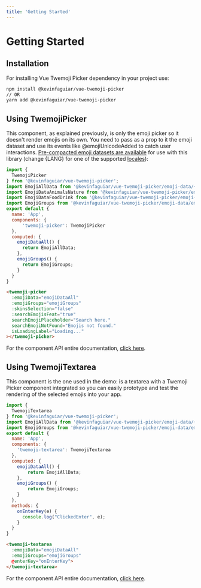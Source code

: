 ```yaml
---
title: 'Getting Started'
---
```


# Getting Started

## Installation

For installing Vue Twemoji Picker dependency in your project use:

``` sh
npm install @kevinfaguiar/vue-twemoji-picker
// OR
yarn add @kevinfaguiar/vue-twemoji-picker
```

## Using TwemojiPicker

This component, as explained previously, is only the emoji picker so it doesn't render emojis on its own. You need to pass as a prop to it the emoji dataset and use its events like @emojiUnicodeAdded to catch user interactions. [Pre-compacted emoji datasets are available](/docs/emoji-datasets) for use with this library (change {LANG} for one of the supported [locales](/docs/localization)):

``` js
import {
  TwemojiPicker
} from '@kevinfaguiar/vue-twemoji-picker';
import EmojiAllData from '@kevinfaguiar/vue-twemoji-picker/emoji-data/{LANG}/emoji-all-groups.json';
import EmojiDataAnimalsNature from '@kevinfaguiar/vue-twemoji-picker/emoji-data/{LANG}/emoji-group-animals-nature.json';
import EmojiDataFoodDrink from '@kevinfaguiar/vue-twemoji-picker/emoji-data/{LANG}/emoji-group-food-drink.json';
import EmojiGroups from '@kevinfaguiar/vue-twemoji-picker/emoji-data/emoji-groups.json';
export default {
  name: 'App',
  components: {
      'twemoji-picker': TwemojiPicker
  },
  computed: {
    emojiDataAll() {
      return EmojiAllData;
    },
    emojiGroups() {
      return EmojiGroups;
    }
  }
}
```

``` html
<twemoji-picker
  :emojiData="emojiDataAll"
  :emojiGroups="emojiGroups"
  :skinsSelection="false"
  :searchEmojisFeat="true"
  searchEmojiPlaceholder="Search here."
  searchEmojiNotFound="Emojis not found."
  isLoadingLabel="Loading..."
></twemoji-picker>
```

For the component API entire documentation, [click here](/docs/twemoji-picker-api).

## Using TwemojiTextarea

This component is the one used in the demo: is a textarea with a Twemoji Picker component integrated so you can easily prototype and test the rendering of the selected emojis into your app.

``` js
import {
  TwemojiTextarea
} from '@kevinfaguiar/vue-twemoji-picker';
import EmojiAllData from '@kevinfaguiar/vue-twemoji-picker/emoji-data/{LANG}/emoji-all-groups.json';
import EmojiGroups from '@kevinfaguiar/vue-twemoji-picker/emoji-data/emoji-groups.json';
export default {
  name: 'App',
  components: {
    'twemoji-textarea': TwemojiTextarea
  },
  computed: {
    emojiDataAll() {
        return EmojiAllData;
    },
    emojiGroups() {
        return EmojiGroups;
    }
  },
  methods: {
    onEnterKey(e) {
      console.log("ClickedEnter", e);
    }
  }
}
```

``` html
<twemoji-textarea 
  :emojiData="emojiDataAll" 
  :emojiGroups="emojiGroups" 
  @enterKey="onEnterKey">
</twemoji-textarea>
```

For the component API entire documentation, [click here](/docs/twemoji-textarea-api).

